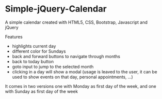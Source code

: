 # Simple-jQuery-Calendar
A simple calendar created with HTML5, CSS, Bootstrap, Javascript and jQuery

Features
- highlights current day
- different color for Sundays
- back and forward buttons to navigate through months
- back to today button
- goto input to jump to the selected month
- clicking in a day will show a modal (usage is leaved to the user, it can be used to show events on that day, personal appointments, ...) 

It comes in two versions one with Monday as first day of the week, and one with Sunday as first day of the week

